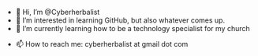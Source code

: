 - 👋 Hi, I’m @Cyberherbalist
- 👀 I’m interested in learning GitHub, but also whatever comes up.
- 🌱 I’m currently learning how to be a technology specialist for my church
<!-- - 💞️ I’m looking to collaborate on ... -->
- 📫 How to reach me: cyberherbalist at gmail dot com

<!---
Cyberherbalist/Cyberherbalist is a ✨ special ✨ repository because its `README.md` (this file) appears on your GitHub profile.
You can click the Preview link to take a look at your changes.
--->
